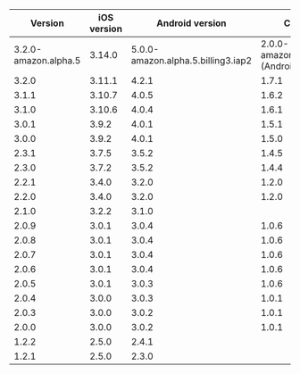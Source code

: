 | Version | iOS version | Android version | Common version |
|---------|-------------|-----------------|----------------|
| 3.2.0-amazon.alpha.5  | 3.14.0 | 5.0.0-amazon.alpha.5.billing3.iap2 | 2.0.0-amazon.alpha.5.billing3.iap2 (Android) /2.0.0 (iOS) |
| 3.2.0   | 3.11.1      | 4.2.1           | 1.7.1          |
| 3.1.1   | 3.10.7      | 4.0.5           | 1.6.2          |
| 3.1.0   | 3.10.6      | 4.0.4           | 1.6.1          |
| 3.0.1   | 3.9.2       | 4.0.1           | 1.5.1          |
| 3.0.0   | 3.9.2       | 4.0.1           | 1.5.0          |
| 2.3.1   | 3.7.5       | 3.5.2           | 1.4.5          |
| 2.3.0   | 3.7.2       | 3.5.2           | 1.4.4          |
| 2.2.1   | 3.4.0       | 3.2.0           | 1.2.0          |
| 2.2.0   | 3.4.0       | 3.2.0           | 1.2.0          |
| 2.1.0   | 3.2.2       | 3.1.0           |                |
| 2.0.9   | 3.0.1       | 3.0.4           | 1.0.6          |
| 2.0.8   | 3.0.1       | 3.0.4           | 1.0.6          |
| 2.0.7   | 3.0.1       | 3.0.4           | 1.0.6          |
| 2.0.6   | 3.0.1       | 3.0.4           | 1.0.6          |
| 2.0.5   | 3.0.1       | 3.0.3           | 1.0.6          |
| 2.0.4   | 3.0.0       | 3.0.3           | 1.0.1          |
| 2.0.3   | 3.0.0       | 3.0.2           | 1.0.1          |
| 2.0.0   | 3.0.0       | 3.0.2           | 1.0.1          |
| 1.2.2   | 2.5.0       | 2.4.1           |                |
| 1.2.1   | 2.5.0       | 2.3.0           |                |